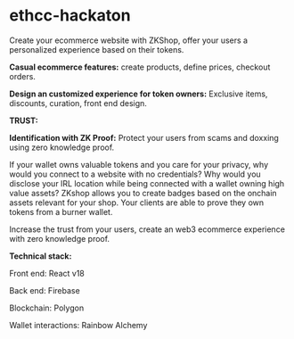 # ethcc-hackaton

Create your ecommerce website with ZKShop, offer your users a personalized experience based on their tokens.


**Casual ecommerce features:** 
create products, define prices, checkout orders.


**Design an customized experience for token owners:**
Exclusive items, discounts, curation, front end design.


**TRUST:** 

**Identification with ZK Proof:** Protect your users from scams and doxxing using zero knowledge proof.

If your wallet owns valuable tokens and you care for your privacy, why would you connect to a website with no credentials?
Why would you disclose your IRL location while being connected with a wallet owning high value assets?
ZKshop allows you to create badges based on the onchain assets relevant for your shop. Your clients are able to prove they own tokens from a burner wallet.

Increase the trust from your users, create an web3 ecommerce experience with zero knowledge proof.



**Technical stack:**

Front end:
React v18

Back end:
Firebase

Blockchain:
Polygon

Wallet interactions:
Rainbow
Alchemy
